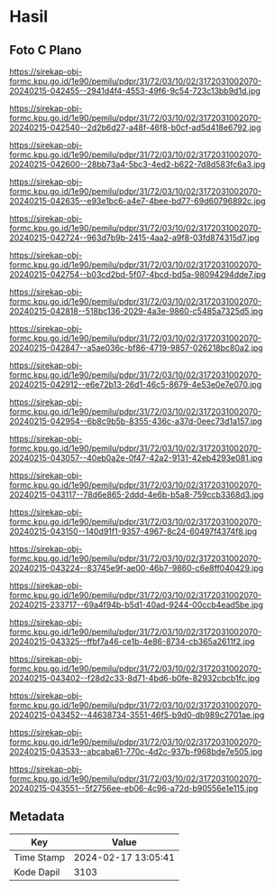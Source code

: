 # Hasil

## Foto C Plano

https://sirekap-obj-formc.kpu.go.id/1e90/pemilu/pdpr/31/72/03/10/02/3172031002070-20240215-042455--2941d4f4-4553-49f6-9c54-723c13bb9d1d.jpg

https://sirekap-obj-formc.kpu.go.id/1e90/pemilu/pdpr/31/72/03/10/02/3172031002070-20240215-042540--2d2b6d27-a48f-46f8-b0cf-ad5d418e6792.jpg

https://sirekap-obj-formc.kpu.go.id/1e90/pemilu/pdpr/31/72/03/10/02/3172031002070-20240215-042600--28bb73a4-5bc3-4ed2-b622-7d8d583fc6a3.jpg

https://sirekap-obj-formc.kpu.go.id/1e90/pemilu/pdpr/31/72/03/10/02/3172031002070-20240215-042635--e93e1bc6-a4e7-4bee-bd77-69d60796892c.jpg

https://sirekap-obj-formc.kpu.go.id/1e90/pemilu/pdpr/31/72/03/10/02/3172031002070-20240215-042724--963d7b9b-2415-4aa2-a9f8-03fd874315d7.jpg

https://sirekap-obj-formc.kpu.go.id/1e90/pemilu/pdpr/31/72/03/10/02/3172031002070-20240215-042754--b03cd2bd-5f07-4bcd-bd5a-98094294dde7.jpg

https://sirekap-obj-formc.kpu.go.id/1e90/pemilu/pdpr/31/72/03/10/02/3172031002070-20240215-042818--518bc136-2029-4a3e-9860-c5485a7325d5.jpg

https://sirekap-obj-formc.kpu.go.id/1e90/pemilu/pdpr/31/72/03/10/02/3172031002070-20240215-042847--a5ae036c-bf86-4719-9857-026218bc80a2.jpg

https://sirekap-obj-formc.kpu.go.id/1e90/pemilu/pdpr/31/72/03/10/02/3172031002070-20240215-042912--e6e72b13-26d1-46c5-8679-4e53e0e7e070.jpg

https://sirekap-obj-formc.kpu.go.id/1e90/pemilu/pdpr/31/72/03/10/02/3172031002070-20240215-042954--6b8c9b5b-8355-436c-a37d-0eec73d1a157.jpg

https://sirekap-obj-formc.kpu.go.id/1e90/pemilu/pdpr/31/72/03/10/02/3172031002070-20240215-043057--40eb0a2e-0f47-42a2-9131-42eb4293e081.jpg

https://sirekap-obj-formc.kpu.go.id/1e90/pemilu/pdpr/31/72/03/10/02/3172031002070-20240215-043117--78d6e865-2ddd-4e6b-b5a8-759ccb3368d3.jpg

https://sirekap-obj-formc.kpu.go.id/1e90/pemilu/pdpr/31/72/03/10/02/3172031002070-20240215-043150--140d91f1-9357-4967-8c24-60497f4374f8.jpg

https://sirekap-obj-formc.kpu.go.id/1e90/pemilu/pdpr/31/72/03/10/02/3172031002070-20240215-043224--83745e9f-ae00-46b7-9860-c6e8ff040429.jpg

https://sirekap-obj-formc.kpu.go.id/1e90/pemilu/pdpr/31/72/03/10/02/3172031002070-20240215-233717--69a4f94b-b5d1-40ad-9244-00ccb4ead5be.jpg

https://sirekap-obj-formc.kpu.go.id/1e90/pemilu/pdpr/31/72/03/10/02/3172031002070-20240215-043325--ffbf7a46-ce1b-4e86-8734-cb365a2611f2.jpg

https://sirekap-obj-formc.kpu.go.id/1e90/pemilu/pdpr/31/72/03/10/02/3172031002070-20240215-043402--f28d2c33-8d71-4bd6-b0fe-82932cbcb1fc.jpg

https://sirekap-obj-formc.kpu.go.id/1e90/pemilu/pdpr/31/72/03/10/02/3172031002070-20240215-043452--44638734-3551-46f5-b9d0-db989c2701ae.jpg

https://sirekap-obj-formc.kpu.go.id/1e90/pemilu/pdpr/31/72/03/10/02/3172031002070-20240215-043533--abcaba61-770c-4d2c-937b-f968bde7e505.jpg

https://sirekap-obj-formc.kpu.go.id/1e90/pemilu/pdpr/31/72/03/10/02/3172031002070-20240215-043551--5f2756ee-eb06-4c96-a72d-b90556e1e115.jpg


## Metadata

| Key        | Value               |
| ---------- | ------------------- |
| Time Stamp | 2024-02-17 13:05:41 |
| Kode Dapil | 3103                |



